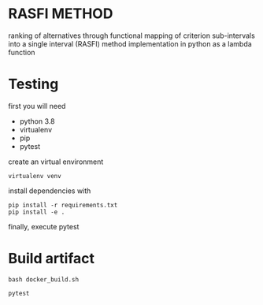 # RASFI METHOD
ranking of alternatives through functional mapping of criterion sub-intervals into a single interval (RASFI) method implementation in python as a lambda function

# Testing
first you will need
- python 3.8
- virtualenv
- pip
- pytest


create an virtual environment

```
virtualenv venv
```

install dependencies with

```
pip install -r requirements.txt
pip install -e .
```

finally, execute pytest

# Build artifact

```
bash docker_build.sh
```

```
pytest
```
